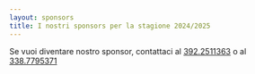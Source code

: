 ```yaml
---
layout: sponsors
title: I nostri sponsors per la stagione 2024/2025
---
```


<div class="message-body">
    Se vuoi diventare nostro sponsor, contattaci al  <a href="tel://3922511363">392.2511363</a> o al <a
        href="tel://3387795371">338.7795371</a>
</div>
